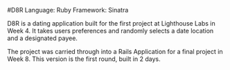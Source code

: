 #D8R
Language: Ruby
Framework: Sinatra

D8R is a dating application built for the first project at Lighthouse Labs in Week 4. 
It takes users preferences and randomly selects a date location and a designated payee.

The project was carried through into a Rails Application for a final project in Week 8. This version is the first round, built in 2 days.

